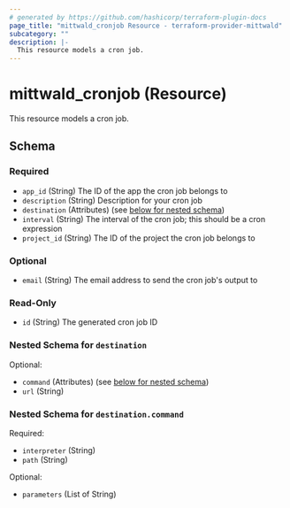 ```yaml
---
# generated by https://github.com/hashicorp/terraform-plugin-docs
page_title: "mittwald_cronjob Resource - terraform-provider-mittwald"
subcategory: ""
description: |-
  This resource models a cron job.
---
```


# mittwald_cronjob (Resource)

This resource models a cron job.



<!-- schema generated by tfplugindocs -->
## Schema

### Required

- `app_id` (String) The ID of the app the cron job belongs to
- `description` (String) Description for your cron job
- `destination` (Attributes) (see [below for nested schema](#nestedatt--destination))
- `interval` (String) The interval of the cron job; this should be a cron expression
- `project_id` (String) The ID of the project the cron job belongs to

### Optional

- `email` (String) The email address to send the cron job's output to

### Read-Only

- `id` (String) The generated cron job ID

<a id="nestedatt--destination"></a>
### Nested Schema for `destination`

Optional:

- `command` (Attributes) (see [below for nested schema](#nestedatt--destination--command))
- `url` (String)

<a id="nestedatt--destination--command"></a>
### Nested Schema for `destination.command`

Required:

- `interpreter` (String)
- `path` (String)

Optional:

- `parameters` (List of String)
